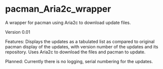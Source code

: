 pacman_Aria2c_wrapper
=====================

A wrapper for pacman using Aria2c to download update files.

Version 0.01

Features:
Displays the updates as a tabulated list as compared to original pacman display of the updates, with version number of the updates and its repository.
Uses Aria2c to download the files and pacman to update.

Planned:
Currently there is no logging, serial numbering for the updates.
